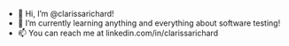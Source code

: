 - 👋 Hi, I’m @clarissarichard!
- 🌱 I’m currently learning anything and everything about software testing!
- 📫 You can reach me at linkedin.com/in/clarissarichard

<!---
clarissarichard/clarissarichard is a ✨ special ✨ repository because its `README.md` (this file) appears on your GitHub profile.
You can click the Preview link to take a look at your changes.
--->
